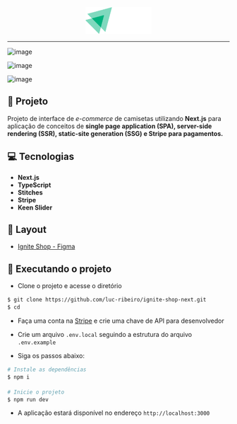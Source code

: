 <div align="center">
  <img height="60" src="./src/assets/logo.svg"  />
</div>

---

![image](https://github.com/luc-ribeiro/ignite-shop-next/assets/69688077/c90beb44-4e97-4dd6-b7a1-363b87d8acc1)

![image](https://github.com/luc-ribeiro/ignite-shop-next/assets/69688077/b142dd7e-70f9-467a-8181-53f581c987d1)

![image](https://github.com/luc-ribeiro/ignite-shop-next/assets/69688077/32a652cd-36e6-4f51-adfa-044c67339050)



## 📄 Projeto
Projeto de interface de _e-commerce_ de camisetas utilizando **Next.js** para aplicação de conceitos de **single page application (SPA), server-side rendering (SSR), static-site generation (SSG) e Stripe para pagamentos.**

## 💻 Tecnologias

- **Next.js**
- **TypeScript**
- **Stitches**
- **Stripe**
- **Keen Slider**

## 🔖 Layout
- [Ignite Shop - Figma](https://www.figma.com/file/FVmczQLLga39DCEe4KoMNt/Ignite-Shop-%E2%80%A2-Projeto-React?type=design&node-id=2-12&mode=design)

## 🚀 Executando o projeto

- Clone o projeto e acesse o diretório

```bash
$ git clone https://github.com/luc-ribeiro/ignite-shop-next.git
$ cd 
```

- Faça uma conta na <a href="https://stripe.com/br" target="_blank">Stripe</a> e crie uma chave de API para desenvolvedor

- Crie um arquivo ```.env.local``` seguindo a estrutura do arquivo ```.env.example```

- Siga os passos abaixo:
```bash
# Instale as dependências
$ npm i

# Inicie o projeto
$ npm run dev
```

- A aplicação estará disponível no endereço `http://localhost:3000`

